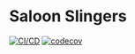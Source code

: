 Saloon Slingers
===============

[![CI/CD](https://github.com/efagerberg/SaloonSlingers/actions/workflows/main.yml/badge.svg)](https://github.com/efagerberg/SaloonSlingers/actions/workflows/main.yml)
[![codecov](https://codecov.io/github/efagerberg/SaloonSlingers/graph/badge.svg?token=DWT93QTS7D)](https://codecov.io/github/efagerberg/SaloonSlingers)